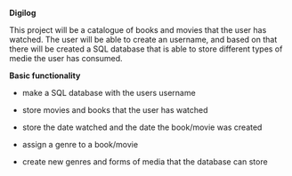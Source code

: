 **Digilog**

This project will be a catalogue of books and movies that the user has watched. The user will be able to create an username, and based on that there will be created a SQL database that is able to store different types of medie the user has consumed.

**Basic functionality**

- make a SQL database with the users username

- store movies and books that the user has watched

- store the date watched and the date the book/movie was created

- assign a genre to a book/movie

- create new genres and forms of media that the database can store
